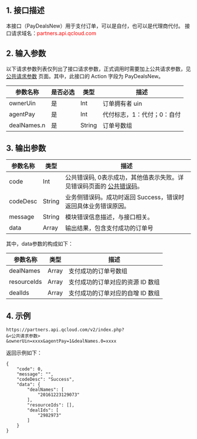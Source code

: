 ## 1. 接口描述
本接口（PayDealsNew）用于支付订单，可以是自付，也可以是代理商代付。
接口请求域名：<font style="color:red">partners.api.qcloud.com</font>


## 2. 输入参数
以下请求参数列表仅列出了接口请求参数，正式调用时需要加上公共请求参数，见 <a href="/doc/api/372/4153" title="公共请求参数">公共请求参数</a> 页面。其中，此接口的 Action 字段为 PayDealsNew。

| 参数名称        | 是否必选 | 类型     | 描述             |
| ----------- | ---- | ------ | -------------- |
| ownerUin    | 是    | Int    | 订单拥有者 uin       |
| agentPay    | 是    | Int    | 代付标志，1：代付；0：自付 |
| dealNames.n | 是    | String | 订单号数组          |


## 3. 输出参数
| 参数名称     | 类型     | 描述                                       |
| -------- | ------ | ---------------------------------------- |
| code     | Int    | 公共错误码, 0表示成功，其他值表示失败。详见错误码页面的 <a href="https://cloud.tencent.com/document/product/563/8082" title="公共错误码">公共错误码</a>。 |
| codeDesc | String | 业务侧错误码。成功时返回 Success，错误时返回具体业务错误原因。       |
| message  | String | 模块错误信息描述，与接口相关。                          |
| data     | Array  | 输出结果，包含支付成功的订单号                          |

其中，data参数的构成如下：

| 参数名称        | 类型    | 描述               |
| ----------- | ----- | ---------------- |
| dealNames   | Array | 支付成功的订单号数组       |
| resourceIds | Array | 支付成功的订单对应的资源 ID 数组 |
| dealIds     | Array | 支付成功的订单对应的自增 ID 数组 |

## 4. 示例

```
https://partners.api.qcloud.com/v2/index.php?
&<公共请求参数>
&ownerUin=xxxx&agentPay=1&dealNames.0=xxxx
```
返回示例如下：
```
{
    "code": 0,
    "message": "",
    "codeDesc": "Success",
    "data": {
        "dealNames": [
            "20161223129073"
        ],
        "resourceIds": [],
        "dealIds": [
            "2982973"
        ]
    }
}
```
